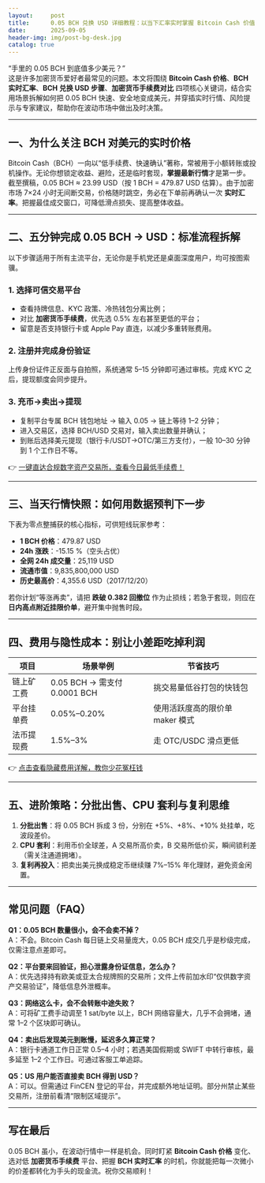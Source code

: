 ```yaml
---
layout:     post
title:      0.05 BCH 兑换 USD 详细教程：以当下汇率实时掌握 Bitcoin Cash 价值
date:       2025-09-05
header-img: img/post-bg-desk.jpg
catalog: true
---
```


“手里的 0.05 BCH 到底值多少美元？”  
这是许多加密货币爱好者最常见的问题。本文将围绕 **Bitcoin Cash 价格**、**BCH 实时汇率**、**BCH 兑换 USD 步骤**、**加密货币手续费对比** 四项核心关键词，结合实用场景拆解如何把 0.05 BCH 快速、安全地变成美元，并穿插实时行情、风险提示与专家建议，帮助你在波动市场中做出及时决策。

---

## 一、为什么关注 BCH 对美元的实时价格

Bitcoin Cash（BCH）一向以“低手续费、快速确认”著称，常被用于小额转账或投机操作。无论你想锁定收益、避险，还是临时套现，**掌握最新行情**才是第一步。  
截至撰稿，0.05 BCH ≈ 23.99 USD（按 1 BCH = 479.87 USD 估算）。由于加密市场 7×24 小时无间断交易，价格随时跳空，务必在下单前再确认一次 **实时汇率**。把握最佳成交窗口，可降低滑点损失、提高整体收益。

---

## 二、五分钟完成 0.05 BCH → USD：标准流程拆解

以下步骤适用于所有主流平台，无论你是手机党还是桌面深度用户，均可按图索骥。

### 1. 选择可信交易平台
   - 查看持牌信息、KYC 政策、冷热钱包分离比例；  
   - 对比 **加密货币手续费**，优先选 0.5% 左右甚至更低的平台；  
   - 留意是否支持银行卡或 Apple Pay 直连，以减少多重转账费用。

### 2. 注册并完成身份验证
   上传身份证件正反面与自拍照，系统通常 5–15 分钟即可通过审核。完成 KYC 之后，提现额度会同步提升。

### 3. 充币→卖出→提现
   - 复制平台专属 BCH 钱包地址 → 输入 0.05 → 链上等待 1–2 分钟；  
   - 进入交易区，选择 BCH/USD 交易对，输入卖出数量并确认；  
   - 到账后选择美元提现（银行卡/USDT→OTC/第三方支付），一般 10–30 分钟到 1 个工作日不等。

👉 [一键直达合规数字资产交易所，查看今日最低手续费！](https://okxdog.com/)

---

## 三、当天行情快照：如何用数据预判下一步

下表为零点整捕获的核心指标，可供短线玩家参考：  
- **1 BCH 价格**：479.87 USD  
- **24h 涨跌**：-15.15 %（空头占优）  
- **全网 24h 成交量**：25,119 USD  
- **流通市值**：9,835,800,000 USD  
- **历史最高价**：4,355.6 USD（2017/12/20）

若你计划“等涨再卖”，请把 **跌破 0.382 回撤位** 作为止损线；若急于套现，则应在**日内高点附近挂限价单**，避开集中抛售时段。

---

## 四、费用与隐性成本：别让小差距吃掉利润

| 项目          | 场景举例                   | 节省技巧                        |
|---------------|----------------------------|---------------------------------|
| 链上矿工费    | 0.05 BCH → 需支付 0.0001 BCH | 挑交易量低谷打包的快钱包       |
| 平台挂单费    | 0.05%–0.20%                | 使用活跃度高的限价单 maker 模式 |
| 法币提现费    | 1.5%–3%                    | 走 OTC/USDC 滑点更低           |

👉 [点击查看隐藏费用详解，教你少花冤枉钱](https://okxdog.com/)

---

## 五、进阶策略：分批出售、CPU 套利与复利思维

1. **分批出售**：将 0.05 BCH 拆成 3 份，分别在 +5%、+8%、+10% 处挂单，吃波段差价。  
2. **CPU 套利**：利用币价全球差，A 交易所高价卖，B 交易所低价买，瞬间锁利差（需关注通道拥堵）。  
3. **复利再投入**：把卖出美元换成稳定币继续赚 7%–15% 年化理财，避免资金闲置。

---

## 常见问题（FAQ）

**Q1：0.05 BCH 数量很小，会不会卖不掉？**  
A：不会。Bitcoin Cash 每日链上交易量庞大，0.05 BCH 成交几乎是秒级完成，仅需注意点差即可。

**Q2：平台要来回验证，担心泄露身份证信息，怎么办？**  
A：优先选择持有欧美或亚太合规牌照的交易所；文件上传前加水印“仅供数字资产交易验证”，降低信息外泄概率。

**Q3：网络这么卡，会不会转账中途失败？**  
A：可将矿工费手动调至 1 sat/byte 以上，BCH 网络容量大，几乎不会拥堵，通常 1–2 个区块即可确认。

**Q4：卖出后发现美元到账慢，延迟多久算正常？**  
A：银行卡通道工作日正常 0.5–4 小时；若遇美国假期或 SWIFT 中转行审核，最多延至 1–2 个工作日。可通过客服工单追踪。

**Q5：US 用户能否直接卖 BCH 得到 USD？**  
A：可以。但需通过 FinCEN 登记的平台，并完成额外地址证明。部分州禁止某些交易所，注册前看清“限制区域提示”。

---

## 写在最后

0.05 BCH 虽小，在波动行情中一样是机会。同时盯紧 **Bitcoin Cash 价格** 变化、选对低 **加密货币手续费** 平台、把握 **BCH 实时汇率** 的时机，你就能把每一次微小的价差都转化为手头的现金流。祝你交易顺利！